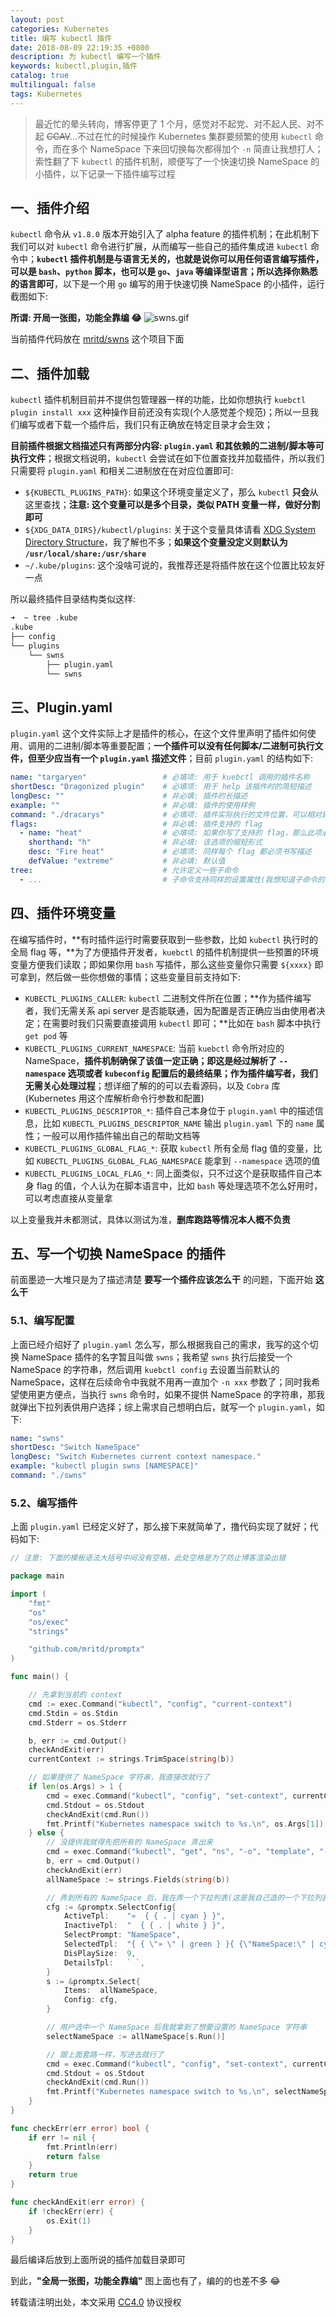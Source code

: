 ```yaml
---
layout: post
categories: Kubernetes
title: 编写 kubectl 插件
date: 2018-08-09 22:19:35 +0800
description: 为 kubectl 编写一个插件
keywords: kubectl,plugin,插件
catalog: true
multilingual: false
tags: Kubernetes
---
```


> 最近忙的晕头转向，博客停更了 1 个月，感觉对不起党、对不起人民、对不起 ~~CCAV~~...不过在忙的时候操作 Kubernetes 集群要频繁的使用 `kubectl` 命令，而在多个 NameSpace 下来回切换每次都得加个 `-n` 简直让我想打人；索性翻了下 `kubectl` 的插件机制，顺便写了一个快速切换 NameSpace 的小插件，以下记录一下插件编写过程

## 一、插件介绍

`kubectl` 命令从 `v1.8.0` 版本开始引入了 alpha feature 的插件机制；在此机制下我们可以对 `kubectl` 命令进行扩展，从而编写一些自己的插件集成进 `kubectl` 命令中；**`kubectl` 插件机制是与语言无关的，也就是说你可以用任何语言编写插件，可以是 `bash`、`python` 脚本，也可以是 `go`、`java` 等编译型语言；所以选择你熟悉的语言即可**，以下是一个用 `go` 编写的用于快速切换 NameSpace 的小插件，运行截图如下:

**所谓: 开局一张图，功能全靠编 😂**
![swns.gif](https://cdn.oss.link/markdown/6t89g.gif)

当前插件代码放在 [mritd/swns](https://github.com/mritd/swns) 这个项目下面

## 二、插件加载

`kubectl` 插件机制目前并不提供包管理器一样的功能，比如你想执行 `kuebctl plugin install xxx` 这种操作目前还没有实现(个人感觉差个规范)；所以一旦我们编写或者下载一个插件后，我们只有正确放在特定目录才会生效；

**目前插件根据文档描述只有两部分内容: `plugin.yaml` 和其依赖的二进制/脚本等可执行文件**；根据文档说明，`kubectl` 会尝试在如下位置查找并加载插件，所以我们只需要将 `plugin.yaml` 和相关二进制放在在对应位置即可:

- `${KUBECTL_PLUGINS_PATH}`: 如果这个环境变量定义了，那么 `kubectl` **只会**从这里查找；**注意: 这个变量可以是多个目录，类似 PATH 变量一样，做好分割即可**
- `${XDG_DATA_DIRS}/kubectl/plugins`: 关于这个变量具体请看 [XDG System Directory Structure](https://specifications.freedesktop.org/basedir-spec/basedir-spec-latest.html)，我了解也不多；**如果这个变量没定义则默认为 `/usr/local/share:/usr/share`**
- `~/.kube/plugins`: 这个没啥可说的，我推荐还是将插件放在这个位置比较友好一点

所以最终插件目录结构类似这样:

``` sh
➜  ~ tree .kube
.kube
├── config
└── plugins
    └── swns
        ├── plugin.yaml
        └── swns
```

## 三、Plugin.yaml

`plugin.yaml` 这个文件实际上才是插件的核心，在这个文件里声明了插件如何使用、调用的二进制/脚本等重要配置；**一个插件可以没有任何脚本/二进制可执行文件，但至少应当有一个 `plugin.yaml` 描述文件**；目前 `plugin.yaml` 的结构如下:

``` yaml
name: "targaryen"                 # 必填项: 用于 kuebctl 调用的插件名称
shortDesc: "Dragonized plugin"    # 必填项: 用于 help 该插件时的简短描述
longDesc: ""                      # 非必填: 插件的长描述
example: ""                       # 非必填: 插件的使用样例
command: "./dracarys"             # 必填项: 插件实际执行的文件位置，可以相对路径 or 绝对路径，或者在 PATH 里也行
flags:                            # 非必填: 插件支持的 flag
  - name: "heat"                  # 必填项: 如果你写了支持的 flag，那么此项必填
    shorthand: "h"                # 非必填: 该选项的缩短形式
    desc: "Fire heat"             # 必填项: 同样每个 flag 都必须书写描述
    defValue: "extreme"           # 非必填: 默认值
tree:                             # 允许定义一些子命令
  - ...                           # 子命令支持同样的设置属性(我想知道子命令的子命令的子命令支不支持...我还没去试过)
```

## 四、插件环境变量

在编写插件时，**有时插件运行时需要获取到一些参数，比如 `kubectl` 执行时的全局 flag 等，**为了方便插件开发者，`kuebctl` 的插件机制提供一些预置的环境变量方便我们读取；即如果你用 `bash` 写插件，那么这些变量你只需要 `${xxxx}` 即可拿到，然后做一些你想做的事情；这些变量目前支持如下:

- `KUBECTL_PLUGINS_CALLER`: `kubectl` 二进制文件所在位置；**作为插件编写者，我们无需关系 api server 是否能联通，因为配置是否正确应当由使用者决定；在需要时我们只需要直接调用 `kubectl` 即可；**比如在 `bash` 脚本中执行 `get pod` 等
- `KUBECTL_PLUGINS_CURRENT_NAMESPACE`: 当前 `kuebctl` 命令所对应的 NameSpace，**插件机制确保了该值一定正确；即这是经过解析了 `--namespace` 选项或者 `kubeconfig` 配置后的最终结果；作为插件编写者，我们无需关心处理过程**；想详细了解的的可以去看源码，以及 `Cobra` 库(Kubernetes 用这个库解析命令行参数和配置)
- `KUBECTL_PLUGINS_DESCRIPTOR_*`: 插件自己本身位于 `plugin.yaml` 中的描述信息，比如 `KUBECTL_PLUGINS_DESCRIPTOR_NAME` 输出 `plugin.yaml` 下的 `name` 属性；一般可以用作插件输出自己的帮助文档等
- `KUBECTL_PLUGINS_GLOBAL_FLAG_*`: 获取 `kubectl` 所有全局 flag 值的变量，比如 `KUBECTL_PLUGINS_GLOBAL_FLAG_NAMESPACE` 能拿到 `--namespace` 选项的值
- `KUBECTL_PLUGINS_LOCAL_FLAG_*`: 同上面类似，只不过这个是获取插件自己本身 flag 的值，个人认为在脚本语言中，比如 `bash` 等处理选项不怎么好用时，可以考虑直接从变量拿

以上变量我并未都测试，具体以测试为准，**删库跑路等情况本人概不负责**

## 五、写一个切换 NameSpace 的插件

前面墨迹一大堆只是为了描述清楚 **要写一个插件应该怎么干** 的问题，下面开始 **这么干**

### 5.1、编写配置

上面已经介绍好了 `plugin.yaml` 怎么写，那么根据我自己的需求，我写的这个切换 NameSpace 插件的名字暂且叫做 `swns`；我希望 `swns` 执行后接受一个 NameSpace 的字符串，然后调用 `kuebctl config` 去设置当前默认的 NameSpace，这样在后续命令中我就不用再一直加个 `-n xxx` 参数了；同时我希望使用更方便点，当执行 `swns` 命令时，如果不提供 NameSpace 的字符串，那我就弹出下拉列表供用户选择；综上需求自己想明白后，就写一个 `plugin.yaml`，如下:

``` yaml
name: "swns"
shortDesc: "Switch NameSpace"
longDesc: "Switch Kubernetes current context namespace."
example: "kubectl plugin swns [NAMESPACE]"
command: "./swns"
```

### 5.2、编写插件

上面 `plugin.yaml` 已经定义好了，那么接下来就简单了，撸代码实现了就好；代码如下:

``` go
// 注意: 下面的模板语法大括号中间没有空格，此处空格是为了防止博客渲染出错

package main

import (
	"fmt"
	"os"
	"os/exec"
	"strings"

	"github.com/mritd/promptx"
)

func main() {

	// 先拿到当前的 context
	cmd := exec.Command("kubectl", "config", "current-context")
	cmd.Stdin = os.Stdin
	cmd.Stderr = os.Stderr

	b, err := cmd.Output()
	checkAndExit(err)
	currentContext := strings.TrimSpace(string(b))

	// 如果提供了 NameSpace 字符串，我直接改就行了
	if len(os.Args) > 1 {
		cmd = exec.Command("kubectl", "config", "set-context", currentContext, "--namespace="+os.Args[1])
		cmd.Stdout = os.Stdout
		checkAndExit(cmd.Run())
		fmt.Printf("Kubernetes namespace switch to %s.\n", os.Args[1])
	} else {
		// 没提供我就得先把所有的 NameSpace 弄出来
		cmd = exec.Command("kubectl", "get", "ns", "-o", "template", "--template", "{ { range .items } }{ { .metadata.name } } { { end } }")
		b, err = cmd.Output()
		checkAndExit(err)
		allNameSpace := strings.Fields(string(b))

		// 弄到所有的 NameSpace 后，我在弄一个下拉列表(这是我自己造的一个下拉列表库)
		cfg := &promptx.SelectConfig{
			ActiveTpl:    "»  { { . | cyan } }",
			InactiveTpl:  "  { { . | white } }",
			SelectPrompt: "NameSpace",
			SelectedTpl:  "{ { \"» \" | green } }{ {\"NameSpace:\" | cyan } } { { . } }",
			DisPlaySize:  9,
			DetailsTpl:   ` `,
		}
		s := &promptx.Select{
			Items:  allNameSpace,
			Config: cfg,
		}

		// 用户选中一个 NameSpace 后我就拿到了想要设置的 NameSpace 字符串
		selectNameSpace := allNameSpace[s.Run()]

		// 跟上面套路一样，写进去就行了
		cmd = exec.Command("kubectl", "config", "set-context", currentContext, "--namespace="+selectNameSpace)
		cmd.Stdout = os.Stdout
		checkAndExit(cmd.Run())
		fmt.Printf("Kubernetes namespace switch to %s.\n", selectNameSpace)
	}
}

func checkErr(err error) bool {
	if err != nil {
		fmt.Println(err)
		return false
	}
	return true
}

func checkAndExit(err error) {
	if !checkErr(err) {
		os.Exit(1)
	}
}
```

最后编译后放到上面所说的插件加载目录即可

到此，**"全局一张图，功能全靠编"** 图上面也有了，编的的也差不多 😂

转载请注明出处，本文采用 [CC4.0](http://creativecommons.org/licenses/by-nc-nd/4.0/) 协议授权
